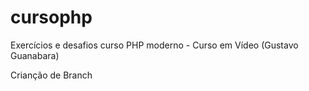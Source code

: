 # cursophp
Exercícios e desafios curso PHP moderno - Curso em Vídeo (Gustavo Guanabara)

Crianção de Branch